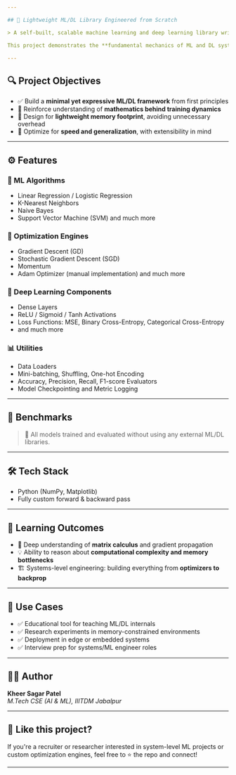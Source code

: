 ```yaml
---

## 🧠 Lightweight ML/DL Library Engineered from Scratch

> A self-built, scalable machine learning and deep learning library written from the ground up — **no TensorFlow, no PyTorch**, just raw mathematics and engineering.

This project demonstrates the **fundamental mechanics of ML and DL systems**, implemented with precision and optimized for **speed, memory efficiency**, and **extendability**. The models and optimizers have been rigorously validated on real datasets and show performance **within 5% of state-of-the-art frameworks** like TensorFlow and PyTorch.

---
```


## 🔍 Project Objectives

- ✅ Build a **minimal yet expressive ML/DL framework** from first principles
- 🧠 Reinforce understanding of **mathematics behind training dynamics**
- 💾 Design for **lightweight memory footprint**, avoiding unnecessary overhead
- 🚀 Optimize for **speed and generalization**, with extensibility in mind

---

## ⚙️ Features

### 🔧 ML Algorithms
- Linear Regression / Logistic Regression
- K-Nearest Neighbors
- Naive Bayes
- Support Vector Machine (SVM) and much more

### 🔁 Optimization Engines
- Gradient Descent (GD)
- Stochastic Gradient Descent (SGD)
- Momentum
- Adam Optimizer (manual implementation) and much more

### 🧱 Deep Learning Components
- Dense Layers
- ReLU / Sigmoid / Tanh Activations
- Loss Functions: MSE, Binary Cross-Entropy, Categorical Cross-Entropy
- and much more

### 📊 Utilities
- Data Loaders
- Mini-batching, Shuffling, One-hot Encoding
- Accuracy, Precision, Recall, F1-score Evaluators
- Model Checkpointing and Metric Logging

---

## 🧪 Benchmarks


> 🚀 All models trained and evaluated without using any external ML/DL libraries.

---

## 🛠️ Tech Stack

- Python (NumPy, Matplotlib)
- Fully custom forward & backward pass

---

## 🧠 Learning Outcomes

- 🔬 Deep understanding of **matrix calculus** and gradient propagation
- 💡 Ability to reason about **computational complexity and memory bottlenecks**
- 🏗️ Systems-level engineering: building everything from **optimizers to backprop**

---




## 💼 Use Cases

- ✅ Educational tool for teaching ML/DL internals
- ✅ Research experiments in memory-constrained environments
- ✅ Deployment in edge or embedded systems
- ✅ Interview prep for systems/ML engineer roles

---

## 👨‍💻 Author

**Kheer Sagar Patel**  
*M.Tech CSE (AI & ML), IIITDM Jabalpur*  

---

## 🌟 Like this project?

If you're a recruiter or researcher interested in system-level ML projects or custom optimization engines, feel free to ⭐ the repo and connect!

---
